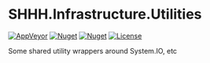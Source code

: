 SHHH.Infrastructure.Utilities
=============================
[![AppVeyor](https://img.shields.io/appveyor/ci/GeoffHorsey/shhh-infrastructure-utilities.svg)](https://ci.appveyor.com/project/GeoffHorsey/shhh-infrastructure-utilities)
[![Nuget](https://img.shields.io/nuget/dt/SHHH.Infrastructure.Utilities.svg)](http://www.nuget.org/packages/SHHH.Infrastructure.Utilities/)
[![Nuget](https://img.shields.io/nuget/v/SHHH.Infrastructure.Utilities.svg)](http://www.nuget.org/packages/SHHH.Infrastructure.Utilities/)
[![License](https://img.shields.io/badge/license-MIT-orange.svg)](https://raw.githubusercontent.com/ghorsey/SHHH.Infrastructure.Utilities/master/LICENSE)

Some shared utility wrappers around System.IO, etc
